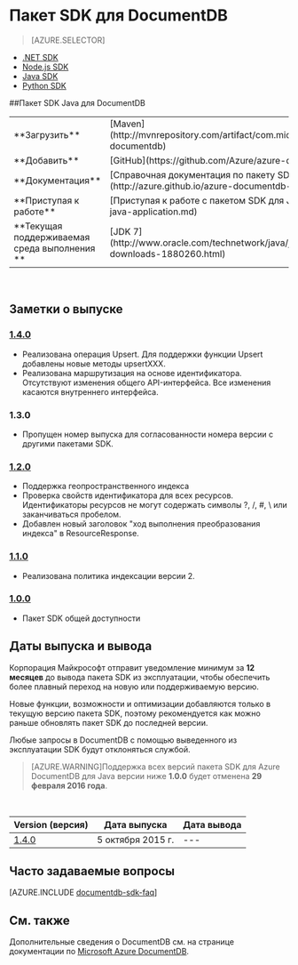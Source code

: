 <properties 
	pageTitle="Пакет SDK для DocumentDB для Java | Microsoft Azure" 
	description="Сведения о пакете SDK для Java, включая даты выхода, даты вывода из эксплуатации и изменения, внесенные в каждую версию пакета SDK для DocumentDB Java." 
	services="documentdb" 
	documentationCenter="java" 
	authors="ryancrawcour" 
	manager="jhubbard" 
	editor="cgronlun"/>

<tags 
	ms.service="documentdb" 
	ms.workload="data-services" 
	ms.tgt_pltfrm="na" 
	ms.devlang="java" 
	ms.topic="article" 
	ms.date="11/16/2015" 
	ms.author="ryancraw"/>

# Пакет SDK для DocumentDB

> [AZURE.SELECTOR]
- [.NET SDK](documentdb-sdk-dotnet.md)
- [Node.js SDK](documentdb-sdk-node.md)
- [Java SDK](documentdb-sdk-java.md)
- [Python SDK](documentdb-sdk-python.md)

##Пакет SDK Java для DocumentDB

<table> <tr><td>**Загрузить**</td><td>[Maven](http://mvnrepository.com/artifact/com.microsoft.azure/azure-documentdb)</td></tr> <tr><td>**Добавить**</td><td>[GitHub](https://github.com/Azure/azure-documentdb-java/)</td></tr> <tr><td>**Документация**</td><td>[Справочная документация по пакету SDK для Java](http://azure.github.io/azure-documentdb-java/)</td></tr> <tr><td>**Приступая к работе**</td><td>[Приступая к работе с пакетом SDK для Java](documentdb-java-application.md)</td></tr> <tr><td>**Текущая поддерживаемая среда выполнения **</td><td>[JDK 7](http://www.oracle.com/technetwork/java/javase/downloads/jdk7-downloads-1880260.html)</td></tr> </table></br>

## Заметки о выпуске

### <a name="1.4.0"/>[1\.4.0](http://mvnrepository.com/artifact/com.microsoft.azure/azure-documentdb/1.4.0)
- Реализована операция Upsert. Для поддержки функции Upsert добавлены новые методы upsertXXX.
- Реализована маршрутизация на основе идентификатора. Отсутствуют изменения общего API-интерфейса. Все изменения касаются внутреннего интерфейса.

### <a name="1.3.0"/>1.3.0
- Пропущен номер выпуска для согласованности номера версии с другими пакетами SDK.

### <a name="1.2.0"/>[1\.2.0](http://mvnrepository.com/artifact/com.microsoft.azure/azure-documentdb/1.2.0)
- Поддержка геопространственного индекса
- Проверка свойств идентификатора для всех ресурсов. Идентификаторы ресурсов не могут содержать символы ?, /, #, \\ или заканчиваться пробелом.
- Добавлен новый заголовок "ход выполнения преобразования индекса" в ResourceResponse.

### <a name="1.1.0"/>[1\.1.0](http://mvnrepository.com/artifact/com.microsoft.azure/azure-documentdb/1.1.0)
- Реализована политика индексации версии 2.

### <a name="1.0.0"/>[1\.0.0](http://mvnrepository.com/artifact/com.microsoft.azure/azure-documentdb/1.0.0)
- Пакет SDK общей доступности

## Даты выпуска и вывода
Корпорация Майкрософт отправит уведомление минимум за **12 месяцев** до вывода пакета SDK из эксплуатации, чтобы обеспечить более плавный переход на новую или поддерживаемую версию.

Новые функции, возможности и оптимизации добавляются только в текущую версию пакета SDK, поэтому рекомендуется как можно раньше обновлять пакет SDK до последней версии.

Любые запросы в DocumentDB с помощью выведенного из эксплуатации SDK будут отклоняться службой.

> [AZURE.WARNING]Поддержка всех версий пакета SDK для Azure DocumentDB для Java версии ниже **1.0.0** будет отменена **29 февраля 2016 года**.

<br/>

| Version (версия) | Дата выпуска | Дата вывода 
| ---	  | ---	         | ---
| [1\.4.0](#1.4.0) | 5 октября 2015 г. |---| [1\.3.0](#1.3.0) | 5 октября 2015 г. |---| [1\.2.0](#1.2.0) | 5 августа 2015 г. |---| [1\.1.0](#1.1.0) | 9 июля 2015 г. |---| [1\.0.1](#1.0.1) | 12 мая 2015 г. |---| [1\.0.0](#1.0.0) | 7 апреля 2015 г. |---| Предварительный выпуск 0.9.5 | 9 марта 2015 г. | 29 февраля 2016 г. | Предварительный выпуск 0.9.4 | 17 февраля 2015 г. | 29 февраля 2016 г. | Предварительный выпуск 0.9.3 | 13 января 2015 г. | 29 февраля 2016 г. | Предварительный выпуск 0.9.2 | 19 декабря 2014 г. | 29 февраля 2016 г. | Предварительный выпуск 0.9.1 | 19 декабря 2014 г. | 29 февраля 2016 г. | Предварительный выпуск 0.9.0 | 10 декабря 2014 г. | 29 февраля 2016 г.

## Часто задаваемые вопросы
[AZURE.INCLUDE [documentdb-sdk-faq](../../includes/documentdb-sdk-faq.md)]

## См. также

Дополнительные сведения о DocumentDB см. на странице документации по [Microsoft Azure DocumentDB](https://azure.microsoft.com/services/documentdb/).

<!---HONumber=AcomDC_1125_2015-->